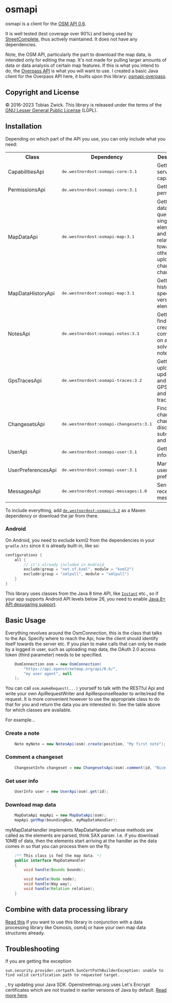 # osmapi

osmapi is a client for the [OSM API 0.6](http://wiki.openstreetmap.org/wiki/API_v0.6).

It is well tested (test coverage over 90%) and being used by [StreetComplete](https://github.com/westnordost/StreetComplete), thus actively maintained. It does not have any dependencies.

Note, the OSM API, particularly the part to download the map data, is intended only for editing the map. It's not made for pulling larger amounts of data or data analysis of certain map features. If this is what you intend to do, the [Overpass API](https://wiki.openstreetmap.org/wiki/Overpass_API) is what you will want to use. I created a basic Java client for the Overpass API here, it builts upon this library: [osmapi-overpass](https://github.com/westnordost/osmapi-overpass).

## Copyright and License

© 2016-2023 Tobias Zwick. This library is released under the terms of the [GNU Lesser General Public License](http://www.gnu.org/licenses/lgpl-3.0.html) (LGPL).

## Installation

Depending on which part of the API you use, you can only include what you need:

<table>
<tr><th>Class</th><th>Dependency</th><th>Description</th></tr>
<tr><td>CapabilitiesApi</td><td><pre>de.westnordost:osmapi-core:3.1</pre></td><td>Getting server capabilities</td></tr>
<tr><td>PermissionsApi</td><td><pre>de.westnordost:osmapi-core:3.1</pre></td><td>Getting user permissions</td></tr>
<tr><td>MapDataApi</td><td><pre>de.westnordost:osmapi-map:3.1</pre></td><td>Getting map data, querying single elements and their relations toward each other and uploading changes in changesets</td></tr>
<tr><td>MapDataHistoryApi</td><td><pre>de.westnordost:osmapi-map:3.1</pre></td><td>Getting the history and specific versions of elements</td></tr>
<tr><td>NotesApi</td><td><pre>de.westnordost:osmapi-notes:3.1</pre></td><td>Getting finding, creating, commenting on and solving notes</td></tr>
<tr><td>GpsTracesApi</td><td><pre>de.westnordost:osmapi-traces:3.2</pre></td><td>Getting, uploading, updating and deleting GPS traces and trackpoints</td></tr>
<tr><td>ChangesetsApi</td><td><pre>de.westnordost:osmapi-changesets:3.1</pre></td><td>Finding changesets, changeset discussion, subscription and data</td></tr>
<tr><td>UserApi</td><td><pre>de.westnordost:osmapi-user:3.1</pre></td><td>Getting user information</td></tr>
<tr><td>UserPreferencesApi</td><td><pre>de.westnordost:osmapi-user:3.1</pre></td><td>Managing user preferences</td></tr>
<tr><td>MessagesApi</td><td><pre>de.westnordost:osmapi-messages:1.0</pre></td><td>Send and receive messages</td></tr>
</table>

To include everything, add [`de.westnordost:osmapi:5.2`](https://mvnrepository.com/artifact/de.westnordost/osmapi/5.2) as a Maven dependency or download the jar from there.

### Android

On Android, you need to exclude kxml2 from the dependencies in your `gradle.kts` since it is already built-in, like so:

```kotlin
configurations {
    all {
        // it's already included in Android
        exclude(group = "net.sf.kxml", module = "kxml2")
        exclude(group = "xmlpull", module = "xmlpull")
    }
}
```

This library uses classes from the Java 8 time API, like [`Instant`](https://developer.android.com/reference/java/time/Instant) etc., so if your app supports Android API levels below 26, you need to enable [Java 8+ API desugaring support](https://developer.android.com/studio/write/java8-support#library-desugaring).

## Basic Usage

Everything revolves around the OsmConnection, this is the class that talks to the Api. Specify where to reach the Api, how the client should identify itself towards the server etc.
If you plan to make calls that can only be made by a logged in user, such as uploading map data, the OAuth 2.0 access token (third parameter) needs to be specified.

```java
    OsmConnection osm = new OsmConnection(
        "https://api.openstreetmap.org/api/0.6/",
        "my user agent", null
    );
```

You can call `osm.makeRequest(...)` yourself to talk with the RESTful Api and write your own ApiRequestWriter and ApiResponseReader to write/read the request.
It is more convenient however to use the appropriate class to do that for you and return the data you are interested in. See the table above for which classes are available.

For example...

### Create a note

```java
    Note myNote = new NotesApi(osm).create(position, "My first note");
```

### Comment a changeset

```java
    ChangesetInfo changeset = new ChangesetsApi(osm).comment(id, "Nice work!");
```

### Get user info

```java
    UserInfo user = new UserApi(osm).get(id);
```

### Download map data

```java
    MapDataApi mapApi = new MapDataApi(osm);
    mapApi.getMap(boundingBox, myMapDataHandler);
```

myMapDataHandler implements MapDataHandler whose methods are called as the elements are parsed, think SAX parser. I.e. if you download 10MB of data, then the elements start arriving at the handler as the data comes in so that you can process them on the fly.

```java
    /** This class is fed the map data. */
    public interface MapDataHandler
    {
        void handle(Bounds bounds);

        void handle(Node node);
        void handle(Way way);
        void handle(Relation relation);
    }
```

## Combine with data processing library
[Read this](Combine_With_Data_Processing_Libraries.md) if you want to use this library in conjunction with a data processing library like Osmosis, osm4j or have your own map data structures already.

## Troubleshooting

If you are getting the exception
```
sun.security.provider.certpath.SunCertPathBuilderException: unable to find valid certification path to requested target.
```
, try updating your Java SDK. Openstreetmap.org uses Let's Encrypt certificates which are not trusted in earlier versions of Java by default. [Read more here](https://stackoverflow.com/questions/34110426/does-java-support-lets-encrypt-certificates).

